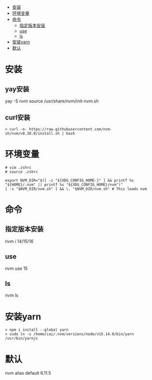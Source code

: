 <!-- TOC -->

- [安装](#%E5%AE%89%E8%A3%85)
- [环境变量](#%E7%8E%AF%E5%A2%83%E5%8F%98%E9%87%8F)
- [命令](#%E5%91%BD%E4%BB%A4)
    - [指定版本安装](#%E6%8C%87%E5%AE%9A%E7%89%88%E6%9C%AC%E5%AE%89%E8%A3%85)
    - [use](#use)
    - [ls](#ls)
- [安装yarn](#%E5%AE%89%E8%A3%85yarn)
- [默认](#%E9%BB%98%E8%AE%A4)

<!-- /TOC -->

# 安装
## yay安装
yay -S nvm
source /usr/share/nvm/init-nvm.sh

## curl安装
```
> curl -o- https://raw.githubusercontent.com/nvm-sh/nvm/v0.38.0/install.sh | bash
```

# 环境变量
```
# vim .zshrc
# source .zshrc

export NVM_DIR="$([ -z "${XDG_CONFIG_HOME-}" ] && printf %s "${HOME}/.nvm" || printf %s "${XDG_CONFIG_HOME}/nvm")"
[ -s "$NVM_DIR/nvm.sh" ] && \. "$NVM_DIR/nvm.sh" # This loads nvm
```

# 命令
## 指定版本安装
nvm i 14/15/16

## use
nvm use 15

## ls
nvm ls

# 安装yarn
```
> npm i install --global yarn
> sudo ln -s /home/cai/.nvm/versions/node/v15.14.0/bin/yarn /usr/bin/yarnjs
```

# 默认
nvm alias default 6.11.5
